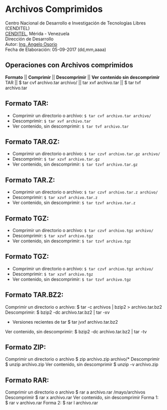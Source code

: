 # Archivos Comprimidos
Centro Nacional de Desarrollo e Investigación de Tecnologías Libres (CENDITEL) <br>
[CENDITEL](https://www.cenditel.gob.ve/), Mérida - Venezuela<br>
Dirección de Desarrollo<br>
Autor: [Ing. Angelo Osorio](https://twitter.com/Engel_PAIN)<br>
Fecha de Elaboración: 05-09-2017 (dd,mm,aaaa)

## Operaciones con Archivos comprimidos

**Formato** ||          **Comprimir**         ||   **Descomprimir**  || **Ver contenido sin descomprimir**
     TAR    || $ tar cvf archivo.tar archivo/ || tar xvf archivo.tar || $ tar tvf archivo.tar

## Formato TAR:
* Comprimir un directorio o archivo: `$ tar cvf archivo.tar archivo/`
* Descomprimir: `$ tar xvf archivo.tar`
* Ver contenido, sin descomprimir: `$ tar tvf archivo.tar`

## Formato TAR.GZ:
* Comprimir un directorio o archivo: `$ tar czvf archivo.tar.gz archivo/`
* Descomprimir: `$ tar xzvf archivo.tar.gz`
* Ver contenido, sin descomprimir: `$ tar tzvf archivo.tar.gz`

## Formato TAR.Z:
* Comprimir un directorio o archivo: `$ tar czvf archivo.tar.z archivo/`
* Descomprimir: `$ tar xzvf archivo.tar.z`
* Ver contenido, sin descomprimir: `$ tar tzvf archivo.tar.z`


## Formato TGZ:
* Comprimir un directorio o archivo: `$ tar czvf archivo.tgz archivo/`
* Descomprimir: `$ tar xzvf archivo.tgz`
* Ver contenido, sin descomprimir: `$ tar tzvf archivo.tgz`


## Formato TGZ:
* Comprimir un directorio o archivo: `$ tar czvf archivo.tgz archivo/`
* Descomprimir: `$ tar xzvf archivo.tgz`
* Ver contenido, sin descomprimir: `$ tar tzvf archivo.tgz`


## Formato TAR.BZ2:
Comprimir un directorio o archivo:
  $ tar -c archivos | bzip2 > archivo.tar.bz2
Descomprimir:
  $ bzip2 -dc archivo.tar.bz2 | tar -xv
- Versiones recientes de tar
  $ tar jvxf archivo.tar.bz2

Ver contenido, sin descomprimir:
  $ bzip2 -dc archivo.tar.bz2 | tar -tv


## Formato ZIP:
Comprimir un directorio o archivo
  $ zip archivo.zip archivo/*
Descomprimir
  $ unzip archivo.zip
Ver contenido, sin descomprimir
  $ unzip -v archivo.zip


## Formato RAR:
Comprimir un directorio o archivo
  $ rar a archivo.rar /mayo/archivos
Descomprimir
  $ rar x archivo.rar
Ver contenido, sin descomprimir
Forma 1: $ rar v archivo.rar
Forma 2: $ rar l archivo.rar